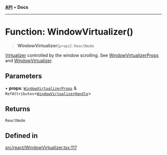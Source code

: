 [**API**](../../API.md) • **Docs**

***

# Function: WindowVirtualizer()

> **WindowVirtualizer**(`props`): `ReactNode`

[Virtualizer](Virtualizer.md) controlled by the window scrolling. See [WindowVirtualizerProps](../interfaces/WindowVirtualizerProps.md) and [WindowVirtualizer](WindowVirtualizer.md).

## Parameters

• **props**: [`WindowVirtualizerProps`](../interfaces/WindowVirtualizerProps.md) & `RefAttributes`\<[`WindowVirtualizerHandle`](../interfaces/WindowVirtualizerHandle.md)\>

## Returns

`ReactNode`

## Defined in

[src/react/WindowVirtualizer.tsx:117](https://github.com/inokawa/virtua/blob/50ec6f005e6f27fd2512c1baa8c41e50e75c3f1e/src/react/WindowVirtualizer.tsx#L117)
